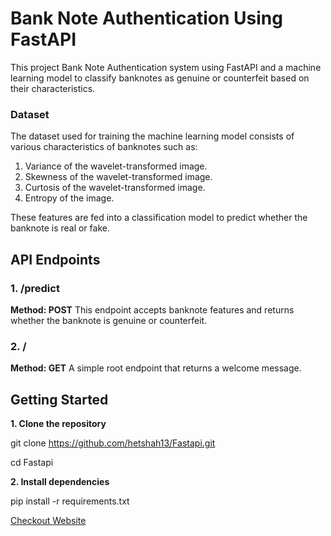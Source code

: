 # Bank Note Authentication Using FastAPI

This project Bank Note Authentication system using FastAPI and a machine learning model to classify banknotes as genuine or counterfeit based on their characteristics.

### Dataset
The dataset used for training the machine learning model consists of various characteristics of banknotes such as:

1. Variance of the wavelet-transformed image.
2. Skewness of the wavelet-transformed image.
3. Curtosis of the wavelet-transformed image.
4. Entropy of the image.

These features are fed into a classification model to predict whether the banknote is real or fake.

## API Endpoints
### 1. /predict
**Method: POST**
  This endpoint accepts banknote features and returns whether the banknote is genuine or counterfeit.

### 2. /
**Method: GET**
  A simple root endpoint that returns a welcome message.

## Getting Started
**1. Clone the repository**
 
 git clone https://github.com/hetshah13/Fastapi.git
 
 cd Fastapi
 
**2. Install dependencies**
  
  pip install -r requirements.txt
  


[Checkout Website](https://fastapi-niedaqrjy-het-shahs-projects-42ee3146.vercel.app)
